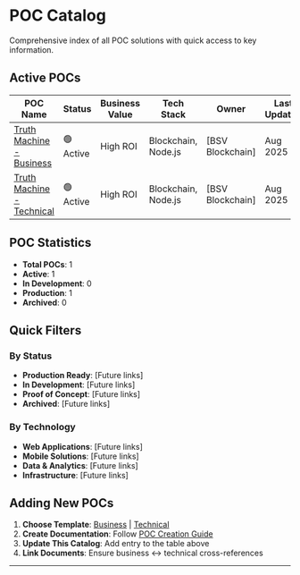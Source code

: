 # POC Catalog

Comprehensive index of all POC solutions with quick access to key information.

## Active POCs

| POC Name                             | Status   | Business Value | Tech Stack     | Owner    | Last Updated |
|------------------------------------|----------|----------------|----------------|----------|--------------|
| [Truth Machine - Business](truth-machine/business-truth-machine.md)   | 🟢 Active | High ROI       | Blockchain, Node.js | [BSV Blockchain]   | Aug 2025     |
| [Truth Machine - Technical](truth-machine/technical-truth-machine.md) | 🟢 Active | High ROI       | Blockchain, Node.js | [BSV Blockchain]   | Aug 2025     |


## POC Statistics

- **Total POCs**: 1
- **Active**: 1
- **In Development**: 0
- **Production**: 1
- **Archived**: 0

## Quick Filters

### By Status
- **Production Ready**: [Future links]
- **In Development**: [Future links]
- **Proof of Concept**: [Future links]
- **Archived**: [Future links]

### By Technology
- **Web Applications**: [Future links]
- **Mobile Solutions**: [Future links]
- **Data & Analytics**: [Future links]
- **Infrastructure**: [Future links]

## Adding New POCs

1. **Choose Template**: [Business](../templates/business-template.md) | [Technical](../templates/technical-template.md)
2. **Create Documentation**: Follow [POC Creation Guide](../getting-started/creating-pocs.md)
3. **Update This Catalog**: Add entry to the table above
4. **Link Documents**: Ensure business ↔ technical cross-references

---

